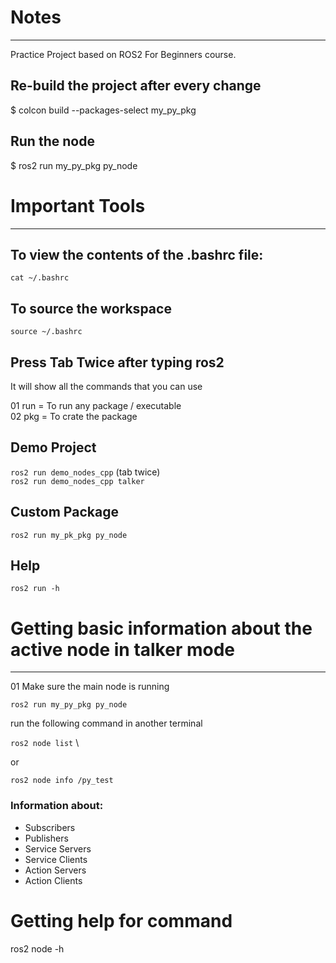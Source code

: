 # Notes

-----
Practice Project based on ROS2 For Beginners course.

## Re-build the project after every change

$ colcon build --packages-select my_py_pkg

## Run the node

$ ros2 run my_py_pkg py_node

# Important Tools

-----

## To view the contents of the .bashrc file:

 ` cat ~/.bashrc `

## To source the workspace

 ` source ~/.bashrc `

## Press Tab Twice after typing ros2  

It will show all the commands that you can use

01 run = To run any package / executable \
02 pkg = To crate the package

## Demo Project

` ros2 run demo_nodes_cpp ` (tab twice) \
 ` ros2 run demo_nodes_cpp talker `

## Custom Package

 ` ros2 run my_pk_pkg py_node `

## Help

 ` ros2 run -h `

# Getting basic information about the active node in talker mode

-----

01 Make sure the main node is running

 ` ros2 run my_py_pkg py_node `

run the following command in another terminal

` ros2 node list ` \

or 

 ` ros2 node info /py_test `

<h3>Information about:</h3>
<ul>
<li>Subscribers</li>
<li>Publishers</li>
<li>Service Servers</li>
<li>Service Clients</li>
<li>Action Servers</li>
<li>Action Clients</li>
</ul>


# Getting help for command
ros2 node -h